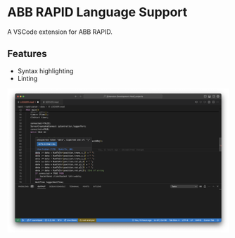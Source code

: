 # ABB RAPID Language Support

A VSCode extension for ABB RAPID.

## Features

- Syntax highlighting
- Linting

![RAPID Language Support Screenshot](https://github.com/pevers/rapid/raw/main/rapid-vscode/images/screenshot.png)
